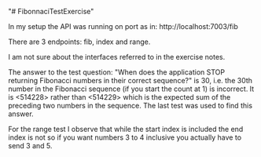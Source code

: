 "# FibonnaciTestExercise" 

In my setup the API was running on port as in: http://localhost:7003/fib

There are 3 endpoints: fib, index and range.

I am not sure about the interfaces referred to in the exercise notes.

The answer to the test question: "When does the application STOP returning Fibonacci numbers in their correct sequence?" is 30, i.e. the 30th number in the Fibonacci sequence (if you start the count at 1) is incorrect. It is <514228> rather than <514229> which is the expected sum of the preceding two numbers in the sequence. The last test was used to find this answer.

For the range test I observe that while the start index is included the end index is not so if you want numbers 3 to 4 inclusive you actually have to send 3 and 5.
